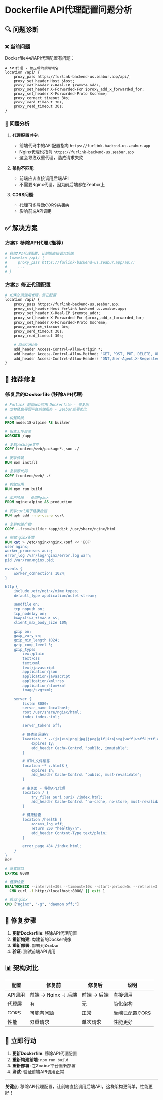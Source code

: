 # Dockerfile API代理配置问题分析

## 🔍 问题诊断

### ❌ 当前问题
Dockerfile中的API代理配置有问题：

```nginx
# API代理 - 修正后的后端域名
location /api/ {
    proxy_pass https://furlink-backend-us.zeabur.app/api/;
    proxy_set_header Host $host;
    proxy_set_header X-Real-IP $remote_addr;
    proxy_set_header X-Forwarded-For $proxy_add_x_forwarded_for;
    proxy_set_header X-Forwarded-Proto $scheme;
    proxy_connect_timeout 30s;
    proxy_send_timeout 30s;
    proxy_read_timeout 30s;
}
```

### 🔧 问题分析

1. **代理配置冲突**: 
   - 前端代码中的API配置指向 `https://furlink-backend-us.zeabur.app`
   - Nginx代理也指向 `https://furlink-backend-us.zeabur.app`
   - 这会导致双重代理，造成请求失败

2. **架构不匹配**:
   - 前端应该直接调用后端API
   - 不需要Nginx代理，因为前后端都在Zeabur上

3. **CORS问题**:
   - 代理可能导致CORS头丢失
   - 影响前端API调用

## ✅ 解决方案

### 方案1: 移除API代理 (推荐)
```dockerfile
# 移除API代理配置，让前端直接调用后端
# location /api/ {
#     proxy_pass https://furlink-backend-us.zeabur.app/api/;
#     ...
# }
```

### 方案2: 修正代理配置
```dockerfile
# 如果必须使用代理，修正配置
location /api/ {
    proxy_pass https://furlink-backend-us.zeabur.app;
    proxy_set_header Host furlink-backend-us.zeabur.app;
    proxy_set_header X-Real-IP $remote_addr;
    proxy_set_header X-Forwarded-For $proxy_add_x_forwarded_for;
    proxy_set_header X-Forwarded-Proto $scheme;
    proxy_connect_timeout 30s;
    proxy_send_timeout 30s;
    proxy_read_timeout 30s;
    
    # 添加CORS头
    add_header Access-Control-Allow-Origin *;
    add_header Access-Control-Allow-Methods "GET, POST, PUT, DELETE, OPTIONS";
    add_header Access-Control-Allow-Headers "DNT,User-Agent,X-Requested-With,If-Modified-Since,Cache-Control,Content-Type,Range";
}
```

## 🚀 推荐修复

### 修复后的Dockerfile (移除API代理)
```dockerfile
# FurLink 前端Web应用 Dockerfile - 修复版
# 宠物紧急寻回平台前端服务 - Zeabur部署优化

# 构建阶段
FROM node:18-alpine AS builder

# 设置工作目录
WORKDIR /app

# 复制package文件
COPY frontend/web/package*.json ./

# 安装依赖
RUN npm install

# 复制源代码
COPY frontend/web/ ./

# 构建应用
RUN npm run build

# 生产阶段 - 使用Nginx
FROM nginx:alpine AS production

# 安装curl用于健康检查
RUN apk add --no-cache curl

# 复制构建产物
COPY --from=builder /app/dist /usr/share/nginx/html

# 创建nginx配置
RUN cat > /etc/nginx/nginx.conf << 'EOF'
user nginx;
worker_processes auto;
error_log /var/log/nginx/error.log warn;
pid /var/run/nginx.pid;

events {
    worker_connections 1024;
}

http {
    include /etc/nginx/mime.types;
    default_type application/octet-stream;

    sendfile on;
    tcp_nopush on;
    tcp_nodelay on;
    keepalive_timeout 65;
    client_max_body_size 10M;

    gzip on;
    gzip_vary on;
    gzip_min_length 1024;
    gzip_comp_level 6;
    gzip_types
        text/plain
        text/css
        text/xml
        text/javascript
        application/json
        application/javascript
        application/xml+rss
        application/atom+xml
        image/svg+xml;

    server {
        listen 8080;
        server_name localhost;
        root /usr/share/nginx/html;
        index index.html;

        server_tokens off;

        # 静态资源缓存
        location ~* \.(js|css|png|jpg|jpeg|gif|ico|svg|woff|woff2|ttf|eot)$ {
            expires 1y;
            add_header Cache-Control "public, immutable";
        }

        # HTML文件缓存
        location ~* \.html$ {
            expires 1h;
            add_header Cache-Control "public, must-revalidate";
        }

        # 主页面 - 移除API代理
        location / {
            try_files $uri $uri/ /index.html;
            add_header Cache-Control "no-cache, no-store, must-revalidate";
        }

        # 健康检查
        location /health {
            access_log off;
            return 200 "healthy\n";
            add_header Content-Type text/plain;
        }

        error_page 404 /index.html;
    }
}
EOF

# 暴露端口
EXPOSE 8080

# 健康检查
HEALTHCHECK --interval=30s --timeout=10s --start-period=5s --retries=3 \
  CMD curl -f http://localhost:8080/ || exit 1

# 启动nginx
CMD ["nginx", "-g", "daemon off;"]
```

## 🎯 修复步骤

1. **更新Dockerfile**: 移除API代理配置
2. **重新构建**: 构建新的Docker镜像
3. **重新部署**: 部署到Zeabur
4. **验证**: 测试前端API调用

## 📊 架构对比

| 配置 | 修复前 | 修复后 | 说明 |
|------|--------|--------|------|
| API调用 | 前端 → Nginx → 后端 | 前端 → 后端 | 直接调用 |
| 代理层 | 有 | 无 | 简化架构 |
| CORS | 可能有问题 | 正常 | 后端已配置CORS |
| 性能 | 双重请求 | 单次请求 | 性能更好 |

## 🔧 立即行动

1. **更新Dockerfile**: 移除API代理配置
2. **重新构建前端**: `npm run build`
3. **重新部署**: 在Zeabur平台重新部署
4. **测试**: 验证前端API调用正常

---

**关键点**: 移除API代理配置，让前端直接调用后端API，这样架构更简单，性能更好！
